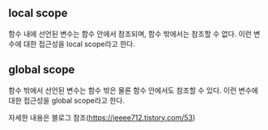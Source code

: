 ## local scope

함수 내에 선언된 변수는 함수 안에서 참조되며, 함수 밖에서는 참조할 수 없다. 이런 변수에 대한 접근성을 local scope라고 한다.

## global scope

함수 밖에서 선언된 변수는 함수 밖은 물론 함수 안에서도 참조할 수 있다. 이런 변수에 대한 접근성을 global scope라고 한다.

자세한 내용은 블로그 참조(https://jeeee712.tistory.com/53)

